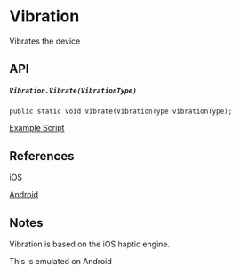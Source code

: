 # Vibration
Vibrates the device

## API
##### `Vibration.Vibrate(VibrationType)`
`public static void Vibrate(VibrationType vibrationType);`

[Example Script](../../../Assets/UnityMobileModuleDemo/Vibration/VibrateDevice.cs)

## References
[iOS](https://developer.apple.com/design/human-interface-guidelines/ios/user-interaction/feedback)

[Android](https://developer.android.com/reference/android/os/Vibrator)

## Notes
Vibration is based on the iOS haptic engine.


This is emulated on Android
